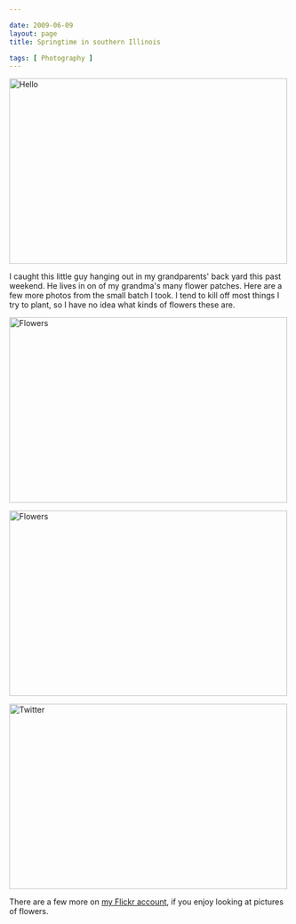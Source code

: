 ```yaml
--- 

date: 2009-06-09
layout: page
title: Springtime in southern Illinois

tags: [ Photography ]
---
```

<p><a href="http://www.flickr.com/photos/rockchalk/3605788582/" title="Hello by ruralocity, on Flickr"><img src="https://farm4.static.flickr.com/3339/3605788582_b052ba49d1.jpg" width="500" height="333" alt="Hello" /></a>
</p>
<p>I caught this little guy hanging out in my grandparents' back yard this past weekend. He lives in on of my grandma's many flower patches. Here are a few more photos from the small batch I took. I tend to kill off most things I try to plant, so I have no idea what kinds of flowers these are.
</p>
<p><a href="http://www.flickr.com/photos/rockchalk/3605798770/" title="Flowers by ruralocity, on Flickr"><img src="https://farm3.static.flickr.com/2452/3605798770_b0fd8f72c2.jpg" width="500" height="333" alt="Flowers" /></a>
</p>
<p><a href="http://www.flickr.com/photos/rockchalk/3604975899/" title="Flowers by ruralocity, on Flickr"><img src="https://farm4.static.flickr.com/3390/3604975899_22569a2b7d.jpg" width="500" height="333" alt="Flowers" /></a>
</p>
<p><a href="http://www.flickr.com/photos/rockchalk/3605786908/" title="Twitter by ruralocity, on Flickr"><img src="https://farm4.static.flickr.com/3355/3605786908_a266fe587b.jpg" width="500" height="333" alt="Twitter" /></a>
</p>
<p>There are a few more on <a href="http://www.flickr.com/photos/rockchalk/tags/20090606/">my Flickr account</a>, if you enjoy looking at pictures of flowers.
</p>